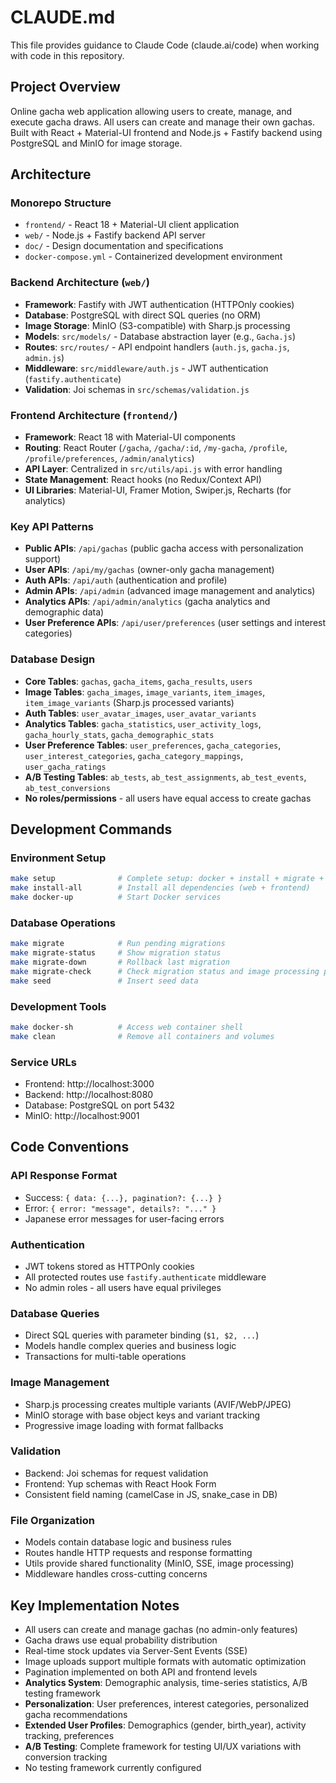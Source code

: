 # CLAUDE.md

This file provides guidance to Claude Code (claude.ai/code) when working with code in this repository.

## Project Overview
Online gacha web application allowing users to create, manage, and execute gacha draws. All users can create and manage their own gachas. Built with React + Material-UI frontend and Node.js + Fastify backend using PostgreSQL and MinIO for image storage.

## Architecture

### Monorepo Structure
- `frontend/` - React 18 + Material-UI client application
- `web/` - Node.js + Fastify backend API server
- `doc/` - Design documentation and specifications
- `docker-compose.yml` - Containerized development environment

### Backend Architecture (`web/`)
- **Framework**: Fastify with JWT authentication (HTTPOnly cookies)
- **Database**: PostgreSQL with direct SQL queries (no ORM)
- **Image Storage**: MinIO (S3-compatible) with Sharp.js processing
- **Models**: `src/models/` - Database abstraction layer (e.g., `Gacha.js`)
- **Routes**: `src/routes/` - API endpoint handlers (`auth.js`, `gacha.js`, `admin.js`)
- **Middleware**: `src/middleware/auth.js` - JWT authentication (`fastify.authenticate`)
- **Validation**: Joi schemas in `src/schemas/validation.js`

### Frontend Architecture (`frontend/`)
- **Framework**: React 18 with Material-UI components
- **Routing**: React Router (`/gacha`, `/gacha/:id`, `/my-gacha`, `/profile`, `/profile/preferences`, `/admin/analytics`)
- **API Layer**: Centralized in `src/utils/api.js` with error handling
- **State Management**: React hooks (no Redux/Context API)
- **UI Libraries**: Material-UI, Framer Motion, Swiper.js, Recharts (for analytics)

### Key API Patterns
- **Public APIs**: `/api/gachas` (public gacha access with personalization support)
- **User APIs**: `/api/my/gachas` (owner-only gacha management)
- **Auth APIs**: `/api/auth` (authentication and profile)
- **Admin APIs**: `/api/admin` (advanced image management and analytics)
- **Analytics APIs**: `/api/admin/analytics` (gacha analytics and demographic data)
- **User Preference APIs**: `/api/user/preferences` (user settings and interest categories)

### Database Design
- **Core Tables**: `gachas`, `gacha_items`, `gacha_results`, `users`
- **Image Tables**: `gacha_images`, `image_variants`, `item_images`, `item_image_variants` (Sharp.js processed variants)
- **Auth Tables**: `user_avatar_images`, `user_avatar_variants`
- **Analytics Tables**: `gacha_statistics`, `user_activity_logs`, `gacha_hourly_stats`, `gacha_demographic_stats`
- **User Preference Tables**: `user_preferences`, `gacha_categories`, `user_interest_categories`, `gacha_category_mappings`, `user_gacha_ratings`
- **A/B Testing Tables**: `ab_tests`, `ab_test_assignments`, `ab_test_events`, `ab_test_conversions`
- **No roles/permissions** - all users have equal access to create gachas

## Development Commands

### Environment Setup
```bash
make setup              # Complete setup: docker + install + migrate + seed
make install-all        # Install all dependencies (web + frontend)
make docker-up          # Start Docker services
```

### Database Operations
```bash
make migrate            # Run pending migrations
make migrate-status     # Show migration status
make migrate-down       # Rollback last migration
make migrate-check      # Check migration status and image processing progress
make seed               # Insert seed data
```

### Development Tools
```bash
make docker-sh          # Access web container shell
make clean              # Remove all containers and volumes
```

### Service URLs
- Frontend: http://localhost:3000
- Backend: http://localhost:8080
- Database: PostgreSQL on port 5432
- MinIO: http://localhost:9001

## Code Conventions

### API Response Format
- Success: `{ data: {...}, pagination?: {...} }`
- Error: `{ error: "message", details?: "..." }`
- Japanese error messages for user-facing errors

### Authentication
- JWT tokens stored as HTTPOnly cookies
- All protected routes use `fastify.authenticate` middleware
- No admin roles - all users have equal privileges

### Database Queries
- Direct SQL queries with parameter binding (`$1, $2, ...`)
- Models handle complex queries and business logic
- Transactions for multi-table operations

### Image Management
- Sharp.js processing creates multiple variants (AVIF/WebP/JPEG)
- MinIO storage with base object keys and variant tracking
- Progressive image loading with format fallbacks

### Validation
- Backend: Joi schemas for request validation
- Frontend: Yup schemas with React Hook Form
- Consistent field naming (camelCase in JS, snake_case in DB)

### File Organization
- Models contain database logic and business rules
- Routes handle HTTP requests and response formatting
- Utils provide shared functionality (MinIO, SSE, image processing)
- Middleware handles cross-cutting concerns

## Key Implementation Notes
- All users can create and manage gachas (no admin-only features)
- Gacha draws use equal probability distribution
- Real-time stock updates via Server-Sent Events (SSE)
- Image uploads support multiple formats with automatic optimization
- Pagination implemented on both API and frontend levels
- **Analytics System**: Demographic analysis, time-series statistics, A/B testing framework
- **Personalization**: User preferences, interest categories, personalized gacha recommendations
- **Extended User Profiles**: Demographics (gender, birth_year), activity tracking, preferences
- **A/B Testing**: Complete framework for testing UI/UX variations with conversion tracking
- No testing framework currently configured